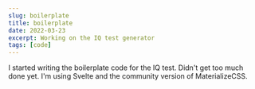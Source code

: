 ```yaml
---
slug: boilerplate
title: boilerplate
date: 2022-03-23
excerpt: Working on the IQ test generator
tags: [code]
---
```


I started writing the boilerplate code for the IQ test. Didn't get too much done yet. I'm using Svelte and the community version of MaterializeCSS.
